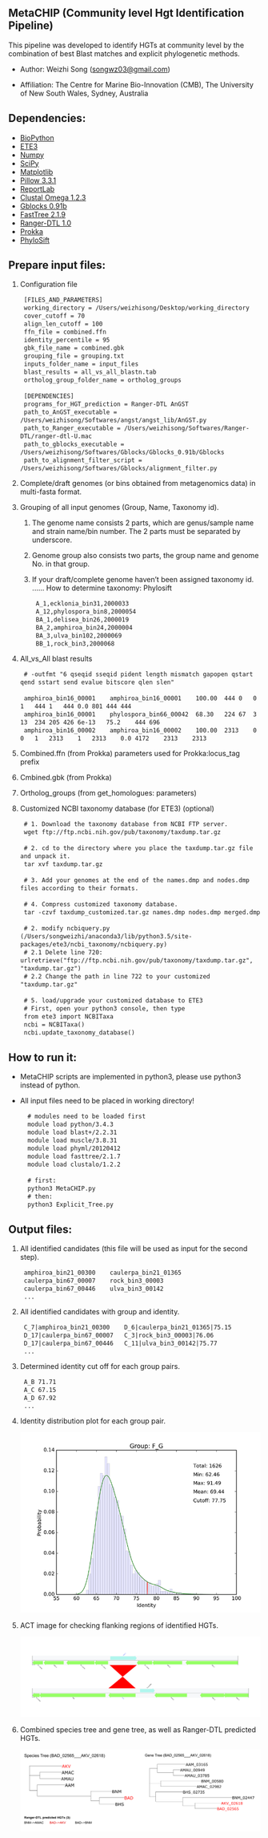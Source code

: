 MetaCHIP (Community level Hgt Identification Pipeline)
---

This pipeline was developed to identify HGTs at community level by the combination of best Blast matches and explicit phylogenetic methods.

+ Author: Weizhi Song (songwz03@gmail.com)

+ Affiliation: The Centre for Marine Bio-Innovation (CMB), The University of  New South Wales, Sydney, Australia

Dependencies:
---

+ [BioPython](https://github.com/biopython/biopython.github.io/)
+ [ETE3](http://etetoolkit.org)
+ [Numpy](http://www.numpy.org)
+ [SciPy](https://www.scipy.org)
+ [Matplotlib](http://matplotlib.org)
+ [Pillow 3.3.1](https://pypi.python.org/pypi/Pillow/3.3.1)
+ [ReportLab](http://www.reportlab.com)
+ [Clustal Omega 1.2.3](http://www.clustal.org/omega/)
+ [Gblocks 0.91b](http://molevol.cmima.csic.es/castresana/Gblocks.html)
+ [FastTree 2.1.9](http://www.microbesonline.org/fasttree/)
+ [Ranger-DTL 1.0](http://compbio.mit.edu/ranger-dtl/)
+ [Prokka](http://www.vicbioinformatics.com/software.prokka.shtml)
+ [PhyloSift](https://phylosift.wordpress.com)


Prepare input files:
---

1. Configuration file

        [FILES_AND_PARAMETERS]
        working_directory = /Users/weizhisong/Desktop/working_directory
        cover_cutoff = 70
        align_len_cutoff = 100
        ffn_file = combined.ffn
        identity_percentile = 95
        gbk_file_name = combined.gbk
        grouping_file = grouping.txt
        inputs_folder_name = input_files
        blast_results = all_vs_all_blastn.tab
        ortholog_group_folder_name = ortholog_groups

        [DEPENDENCIES]
        programs_for_HGT_prediction = Ranger-DTL AnGST
        path_to_AnGST_executable = /Users/weizhisong/Softwares/angst/angst_lib/AnGST.py
        path_to_Ranger_executable = /Users/weizhisong/Softwares/Ranger-DTL/ranger-dtl-U.mac
        path_to_gblocks_executable = /Users/weizhisong/Softwares/Gblocks/Gblocks_0.91b/Gblocks
        path_to_alignment_filter_script = /Users/weizhisong/Softwares/Gblocks/alignment_filter.py

1. Complete/draft genomes (or bins obtained from metagenomics data) in multi-fasta format.
1. Grouping of all input genomes (Group, Name, Taxonomy id).
    1. The genome name consists 2 parts, which are genus/sample name and strain name/bin number. The 2 parts must be separated by underscore.
    1. Genome group also consists two parts, the group name and genome No. in that group.
    1. If your draft/complete genome haven’t been assigned taxonomy id. ...... How to determine taxonomy: Phylosift

            A_1,ecklonia_bin31,2000033
            A_12,phylospora_bin8,2000054
            BA_1,delisea_bin26,2000019
            BA_2,amphiroa_bin24,2000004
            BA_3,ulva_bin102,2000069
            BB_1,rock_bin3,2000068

1. All_vs_All blast results

        # -outfmt "6 qseqid sseqid pident length mismatch gapopen qstart qend sstart send evalue bitscore qlen slen"

        amphiroa_bin16_00001    amphiroa_bin16_00001    100.00  444	0	0	1	444	1	444	0.0	801	444	444
        amphiroa_bin16_00001	phylospora_bin66_00042	68.30	224	67	3	13	234	205	426	6e-13	75.2	444	696
        amphiroa_bin16_00002	amphiroa_bin16_00002	100.00	2313	0	0	1	2313	1	2313	0.0	4172	2313	2313

1. Combined.ffn (from Prokka) parameters used for Prokka:locus_tag prefix
1. Cmbined.gbk (from Prokka)
1. Ortholog_groups (from get_homologues: parameters)
1. Customized NCBI taxonomy database (for ETE3) (optional)

        # 1. Download the taxonomy database from NCBI FTP server.
        wget ftp://ftp.ncbi.nih.gov/pub/taxonomy/taxdump.tar.gz

        # 2. cd to the directory where you place the taxdump.tar.gz file and unpack it.
        tar xvf taxdump.tar.gz

        # 3. Add your genomes at the end of the names.dmp and nodes.dmp files according to their formats.

        # 4. Compress customized taxonomy database.
        tar -czvf taxdump_customized.tar.gz names.dmp nodes.dmp merged.dmp

        # 2. modify ncbiquery.py (/Users/songweizhi/anaconda3/lib/python3.5/site-packages/ete3/ncbi_taxonomy/ncbiquery.py)
        # 2.1 Delete line 720: urlretrieve("ftp://ftp.ncbi.nih.gov/pub/taxonomy/taxdump.tar.gz", "taxdump.tar.gz")
        # 2.2 Change the path in line 722 to your customized "taxdump.tar.gz"

        # 5. load/upgrade your customized database to ETE3
        # First, open your python3 console, then type
        from ete3 import NCBITaxa
        ncbi = NCBITaxa()
        ncbi.update_taxonomy_database()


How to run it:
---

+ MetaCHIP scripts are implemented in python3, please use python3 instead of python.
+ All input files need to be placed in working directory!

        # modules need to be loaded first
        module load python/3.4.3
        module load blast+/2.2.31
        module load muscle/3.8.31
        module load phyml/20120412
        module load fasttree/2.1.7
        module load clustalo/1.2.2

        # first:
        python3 MetaCHIP.py
        # then:
        python3 Explicit_Tree.py

Output files:
---

1. All identified candidates (this file will be used as input for the second step).

        amphiroa_bin21_00300	caulerpa_bin21_01365
        caulerpa_bin67_00007	rock_bin3_00003
        caulerpa_bin67_00446	ulva_bin3_00142
        ...

1. All identified candidates with group and identity.

        C_7|amphiroa_bin21_00300	D_6|caulerpa_bin21_01365|75.15
        D_17|caulerpa_bin67_00007	C_3|rock_bin3_00003|76.06
        D_17|caulerpa_bin67_00446	C_11|ulva_bin3_00142|75.77
        ...

1. Determined identity cut off for each group pairs.

        A_B	71.71
        A_C	67.15
        A_D	67.92
        ...

1. Identity distribution plot for each group pair.

    ![identity_distribution](doc/images/identity_distribution.png)

1. ACT image for checking flanking regions of identified HGTs.

    ![flanking_regions](doc/images/flanking_regions.jpg)

1. Combined species tree and gene tree, as well as Ranger-DTL predicted HGTs.

    ![Combined_tree](doc/images/Combined_trees.png)
